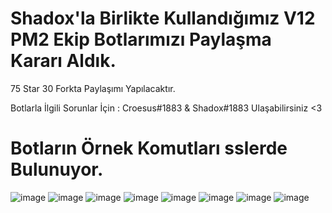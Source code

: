 # Shadox'la Birlikte Kullandığımız V12 PM2 Ekip Botlarımızı Paylaşma Kararı Aldık. 

75 Star 30 Forkta Paylaşımı Yapılacaktır.

Botlarla İlgili Sorunlar İçin : Croesus#1883 & Shadox#1883 Ulaşabilirsiniz <3

# Botların Örnek Komutları sslerde Bulunuyor. 

![image](https://media.discordapp.net/attachments/941770952642015333/944983473620418560/ss1.png)
![image](https://media.discordapp.net/attachments/941770952642015333/944983474119508078/ss3.png?width=489&height=676)
![image](https://media.discordapp.net/attachments/941770952642015333/944983474320859136/ss4.png)
![image](https://media.discordapp.net/attachments/941770952642015333/944983474522169425/ss5.png)
![image](https://media.discordapp.net/attachments/941770952642015333/944983474698326076/ss6.png)
![image](https://media.discordapp.net/attachments/941770952642015333/944983474878689280/ss7.png?width=466&height=676)
![image](https://media.discordapp.net/attachments/941770952642015333/944983475113586738/ss8.png)
![image](https://media.discordapp.net/attachments/941770952642015333/944984015910338580/ss2.png)
